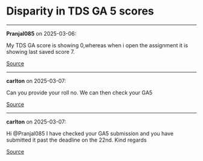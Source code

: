 # Disparity in TDS GA 5 scores


---

**Pranjal085** on 2025-03-06:

My TDS GA score is showing 0,whereas when i open the assignment it is showing last saved score 7.

[Source](https://discourse.onlinedegree.iitm.ac.in/t/disparity-in-tds-ga-5-scores/169247/1)

---

**carlton** on 2025-03-07:

Can you provide your roll no. We can then check your GA5

[Source](https://discourse.onlinedegree.iitm.ac.in/t/disparity-in-tds-ga-5-scores/169247/3)

---

**carlton** on 2025-03-07:

Hi @Pranjal085
I have checked your GA5 submission and you have submitted it past the deadline on the 22nd.
Kind regards

[Source](https://discourse.onlinedegree.iitm.ac.in/t/disparity-in-tds-ga-5-scores/169247/4)
